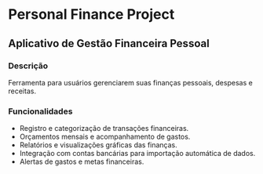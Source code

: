 # Personal Finance Project

## Aplicativo de Gestão Financeira Pessoal

### Descrição
Ferramenta para usuários gerenciarem suas finanças pessoais, despesas e receitas.

### Funcionalidades
- Registro e categorização de transações financeiras.
- Orçamentos mensais e acompanhamento de gastos.
- Relatórios e visualizações gráficas das finanças.
- Integração com contas bancárias para importação automática de dados.
- Alertas de gastos e metas financeiras.
